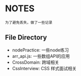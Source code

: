 # NOTES
    为了避免丢失，做了一些记录
## File Directory
* nodePractice: 一些node练习
* arr_api.js: 一些数组API的应用
* CrossDomain: 跨域相关
* CssInterview: CSS 样式面试相关

